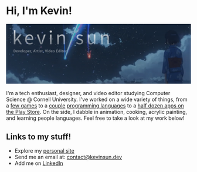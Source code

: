 # Hi, I'm Kevin!

<img src="https://raw.githubusercontent.com/kevinsun-dev/kevinsun-dev/master/banner.png" alt="Banner for Kevin Sun">

I'm a tech enthusiast, designer, and video editor studying Computer Science @ Cornell University. I've worked on a wide variety of things, from a [few games](https://www.github.com/kevinsun-dev/core-impact) to a [couple](https://github.com/dotnet/roslyn/commits?author=kevinsun-dev) [programming languages](https://github.com/harmonylang) to a [half dozen apps on the Play Store](https://github.com/cuappdev). On the side, I dabble in animation, cooking, acrylic painting, and learning people languages. Feel free to take a look at my work below!

## Links to my stuff!

 - Explore my [personal site](https://kevinsun.dev/) 
 - Send me an email at: [contact@kevinsun.dev](mailto:contact@kevinsun.dev) 
 - Add me on [LinkedIn](https://www.linkedin.com/in/kevinsun-dev/) 
